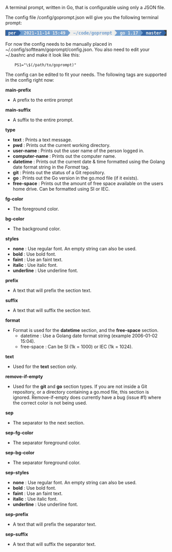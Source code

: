 A terminal prompt, written in Go, that is configurable using only a JSON file.

The config file /config/goprompt.json will give you the following terminal prompt:

![goprompt](/assets/goprompt.png)

For now the config needs to be manually placed in ~/.config/softteam/goprompt/config.json. You also need to edit your ~/.bashrc and make it look like this:

```
    PS1="\$(/path/to/goprompt)"	
```

The config can be edited to fit your needs. The following tags are supported in the config right now:

**main-prefix**

* A prefix to the entire prompt

**main-suffix**

* A suffix to the entire prompt.

**type**

* **text** : Prints a text message.
* **pwd** : Prints out the current working directory.
* **user-name** : Prints out the user name of the person logged in.
* **computer-name** : Prints out the computer name.
* **datetime** : Prints out the current date & time formatted using the Golang date format string in the *Format* tag.
* **git** : Prints out the status of a Git repository.
* **go** : Prints out the Go version in the go.mod file (if it exists).
* **free-space** : Prints out the amount of free space available on the users home drive. Can be formatted using SI or IEC.

**fg-color**

* The foreground color.

**bg-color**

* The background color.

**styles**

* **none** : Use regular font. An empty string can also be used.
* **bold** : Use bold font.
* **faint** : Use an faint text.
* **italic** : Use italic font.
* **underline** : Use underline font.

**prefix**

* A text that will prefix the section text.

**suffix**

* A text that will suffix the section text.

**format**

* Format is used for the **datetime** section, and the **free-space** section.
    * datetime : Use a Golang date format string (example 2006-01-02 15:04).
    * free-space : Can be SI (1k = 1000) or IEC (1k = 1024).

**text** 

* Used for the **text** section only.

**remove-if-empty**

* Used for the **git** and **go** section types. If you are not inside a Git repository, or a directory containing a go.mod file, this section is ignored. Remove-if-empty does currently have a bug (issue #1) where the correct color is not being used.

**sep** 

* The separator to the next section.

**sep-fg-color** 

* The separator foreground color.

**sep-bg-color**

* The separator foreground color.

**sep-styles**

* **none** : Use regular font. An empty string can also be used.
* **bold** : Use bold font.
* **faint** : Use an faint text.
* **italic** : Use italic font.
* **underline** : Use underline font.

**sep-prefix**

* A text that will prefix the separator text.

**sep-suffix**

* A text that will suffix the separator text.
